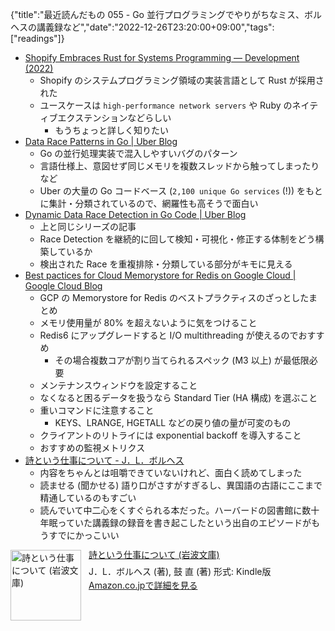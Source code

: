 {"title":"最近読んだもの 055 - Go 並行プログラミングでやりがちなミス、ボルヘスの講義録など","date":"2022-12-26T23:20:00+09:00","tags":["readings"]}

- [Shopify Embraces Rust for Systems Programming — Development \(2022\)](https://shopify.engineering/shopify-rust-systems-programming)
    - Shopify のシステムプログラミング領域の実装言語として Rust が採用された
    - ユースケースは `high-performance network servers` や Ruby のネイティブエクステンションなどらしい
        - もうちょっと詳しく知りたい
- [Data Race Patterns in Go \| Uber Blog](https://www.uber.com/en-US/blog/data-race-patterns-in-go/)
    - Go の並行処理実装で混入しやすいバグのパターン
    - 言語仕様上、意図せず同じメモリを複数スレッドから触ってしまったりなど
    - Uber の大量の Go コードベース (`2,100 unique Go services` (!)) をもとに集計・分類されているので、網羅性も高そうで面白い
- [Dynamic Data Race Detection in Go Code \| Uber Blog](https://www.uber.com/en-US/blog/dynamic-data-race-detection-in-go-code/)
    - 上と同じシリーズの記事
    - Race Detection を継続的に回して検知・可視化・修正する体制をどう構築しているか
    - 検出された Race を重複排除・分類している部分がキモに見える
- [Best pactices for Cloud Memorystore for Redis on Google Cloud \| Google Cloud Blog](https://cloud.google.com/blog/products/databases/best-pactices-for-cloud-memorystore-for-redis/)
    - GCP の Memorystore for Redis のベストプラクティスのざっとしたまとめ
    - メモリ使用量が 80% を超えないように気をつけること
    - Redis6 にアップグレードすると I/O multithreading が使えるのでおすすめ
        - その場合複数コアが割り当てられるスペック (M3 以上) が最低限必要
    - メンテナンスウィンドウを設定すること
    - なくなると困るデータを扱うなら Standard Tier (HA 構成) を選ぶこと
    - 重いコマンドに注意すること
        - KEYS、LRANGE, HGETALL などの戻り値の量が可変のもの
    - クライアントのリトライには exponential backoff を導入すること
    - おすすめの監視メトリクス
- <a href="http://www.amazon.co.jp/exec/obidos/ASIN/B01M0CEF5U/pleasesleep-22/ref=nosim/" name="amazletlink" target="_blank">詩という仕事について - J．L．ボルヘス</a>
    - 内容をちゃんとは咀嚼できていないけれど、面白く読めてしまった
    - 読ませる (聞かせる) 語り口がさすがすぎるし、異国語の古語にここまで精通しているのもすごい
    - 読んでいて中二心をくすぐられる本だった。ハーバードの図書館に数十年眠っていた講義録の録音を書き起こしたという出自のエピソードがもうすでにかっこいい

<div class="amazlet-box" style="margin-bottom:0px;"><div class="amazlet-image" style="float:left;margin:0px 12px 1px 0px;"><a href="http://www.amazon.co.jp/exec/obidos/ASIN/B01M0CEF5U/pleasesleep-22/ref=nosim/" name="amazletlink" target="_blank"><img src="https://m.media-amazon.com/images/I/41aGjevKJaL.jpg" alt="詩という仕事について (岩波文庫)" style="border: none; width: 113px;" /></a></div><div class="amazlet-info" style="line-height:120%; margin-bottom: 10px"><div class="amazlet-name" style="margin-bottom:10px;line-height:120%"><a href="http://www.amazon.co.jp/exec/obidos/ASIN/B01M0CEF5U/pleasesleep-22/ref=nosim/" name="amazletlink" target="_blank">詩という仕事について (岩波文庫)</a></div><div class="amazlet-detail">J．L．ボルヘス (著), 鼓 直 (著)  形式: Kindle版<br/></div><div class="amazlet-sub-info" style="float: left;"><div class="amazlet-link" style="margin-top: 5px"><a href="http://www.amazon.co.jp/exec/obidos/ASIN/B01M0CEF5U/pleasesleep-22/ref=nosim/" name="amazletlink" target="_blank">Amazon.co.jpで詳細を見る</a></div></div></div><div class="amazlet-footer" style="clear: left"></div></div>

